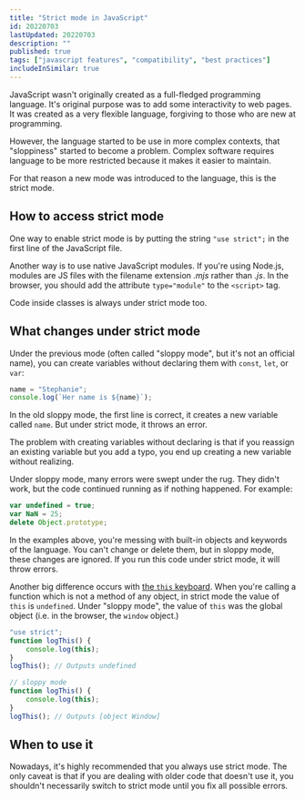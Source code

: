```yaml
---
title: "Strict mode in JavaScript"
id: 20220703
lastUpdated: 20220703
description: ""
published: true
tags: ["javascript features", "compatibility", "best practices"]
includeInSimilar: true
---
```


JavaScript wasn't originally created as a full-fledged programming language. It's original purpose was to add some interactivity to web pages. It was created as a very flexible language, forgiving to those who are new at programming.

However, the language started to be use in more complex contexts, that "sloppiness" started to become a problem. Complex software requires language to be more restricted because it makes it easier to maintain.

For that reason a new mode was introduced to the language, this is the strict mode.

## How to access strict mode

One way to enable strict mode is by putting the string `"use strict";` in the first line of the JavaScript file.

Another way is to use native JavaScript modules. If you're using Node.js, modules are JS files with the filename extension *.mjs* rather than *.js*. In the browser, you should add the attribute `type="module"` to the `<script>` tag.

Code inside classes is always under strict mode too.

## What changes under strict mode

Under the previous mode (often called "sloppy mode", but it's not an official name), you can create variables without declaring them with `const`, `let`, or `var`:

```javascript
name = "Stephanie";
console.log(`Her name is ${name}`);
```
In the old sloppy mode, the first line is correct, it creates a new variable called `name`. But under strict mode, it throws an error.

The problem with creating variables without declaring is that if you reassign an existing variable but you add a typo, you end up creating a new variable without realizing.

Under sloppy mode, many errors were swept under the rug. They didn't work, but the code continued running as if nothing happened. For example:

```javascript
var undefined = true;
var NaN = 25;
delete Object.prototype;
```
In the examples above, you're messing with built-in objects and keywords of the language. You can't change or delete them, but in sloppy mode, these changes are ignored. If you run this code under strict mode, it will throw errors.

Another big difference occurs with [the `this` keyboard](https://nicozerpa.com/why-does-this-work-like-this). When you're calling a function which is not a method of any object, in strict mode the value of `this` is `undefined`. Under "sloppy mode", the value of `this` was the global object (i.e. in the browser, the `window` object.)

```javascript
"use strict";
function logThis() {
    console.log(this);
}
logThis(); // Outputs undefined
```
```javascript
// sloppy mode
function logThis() {
    console.log(this);
}
logThis(); // Outputs [object Window]
```

## When to use it
Nowadays, it's highly recommended that you always use strict mode. The only caveat is that if you are dealing with older code that doesn't use it, you shouldn't necessarily switch to strict mode until you fix all possible errors.